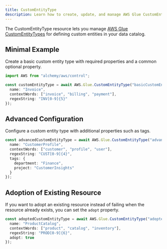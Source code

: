 ```yaml
---
title: CustomEntityType
description: Learn how to create, update, and manage AWS Glue CustomEntityTypes using Alchemy Cloud Control.
---
```


The CustomEntityType resource lets you manage [AWS Glue CustomEntityTypes](https://docs.aws.amazon.com/glue/latest/userguide/) for defining custom entities in your data catalog.

## Minimal Example

Create a basic custom entity type with required properties and a common optional property.

```ts
import AWS from "alchemy/aws/control";

const customEntityType = await AWS.Glue.CustomEntityType("basicCustomEntity", {
  name: "Invoice",
  contextWords: ["invoice", "billing", "payment"],
  regexString: "INV[0-9]{5}"
});
```

## Advanced Configuration

Configure a custom entity type with additional properties such as tags.

```ts
const advancedCustomEntityType = await AWS.Glue.CustomEntityType("advancedCustomEntity", {
  name: "CustomerProfile",
  contextWords: ["customer", "profile", "user"],
  regexString: "CUST[0-9]{4}",
  tags: {
    department: "Finance",
    project: "CustomerInsights"
  }
});
```

## Adoption of Existing Resource

If you want to adopt an existing resource instead of failing when the resource already exists, you can set the `adopt` property.

```ts
const adoptedCustomEntityType = await AWS.Glue.CustomEntityType("adoptedCustomEntity", {
  name: "ProductCatalog",
  contextWords: ["product", "catalog", "inventory"],
  regexString: "PROD[0-9]{6}",
  adopt: true
});
```